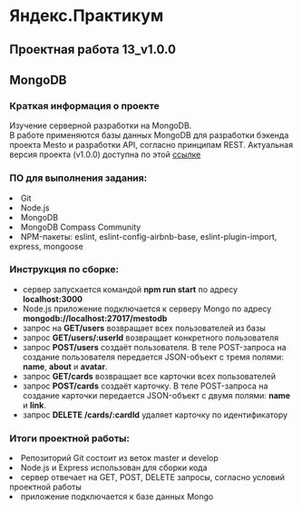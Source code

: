 
# Яндекс.Практикум
 

## Проектная работа 13_v1.0.0
 

## MongoDB

   

### Краткая информация о проекте 

Изучение серверной разработки на MongoDB.  
В работе применяются базы данных MongoDB для разработки бэкенда проекта Mesto и разработки API, согласно принципам REST.
Актуальная версия проекта (v1.0.0) доступна по этой [ссылке](https://github.com/Lsnsky/-Yandex.Praktikum_Project_13_MongoDB.git)

 
### ПО для выполнения задания:

<li>
Git
<li>
Node.js
<li>
MongoDB
<li>
MongoDB Compass Community
<li>
NPM-пакеты: 
eslint, eslint-config-airbnb-base, eslint-plugin-import, express, mongoose

  
  

### Инструкция по сборке:
- сервер запускается командой **npm run start** по адресу **localhost:3000**
- Node.js приложение подключается к серверу Mongo по адресу **mongodb://localhost:27017/mestodb**
- запрос на  **GET/users** возвращает всех пользователей из базы
- запрос **GET/users/:userId** возвращает конкретного пользователя
- запрос **POST/users** создаёт пользователя. В теле POST-запроса на создание пользователя передается JSON-объект с тремя полями: **name**, **about** и **avatar**.
- запрос **GET/cards** возвращает все карточки всех пользователей
- запрос **POST/cards** создаёт карточку. В теле POST-запроса на создание карточки передается JSON-объект с двумя полями: **name** и **link**.
- запрос **DELETE /cards/:cardId** удаляет карточку по идентификатору



   

### Итоги проектной работы:
<li>
Репозиторий Git состоит из веток master и develop
<li>
Node.js и Express использован для сборки кода
<li>
сервер отвечает на GET, POST, DELETE запросы, согласно условий проектной работы 
<li>
приложение подключается к базе данных Mongo
